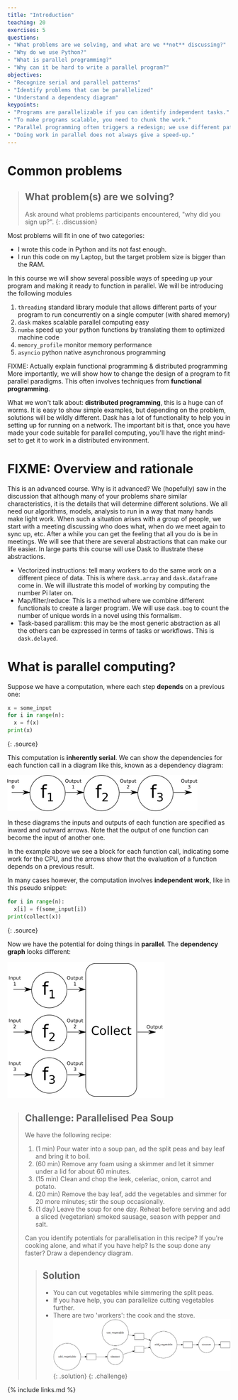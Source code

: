 ```yaml
---
title: "Introduction"
teaching: 20
exercises: 5
questions:
- "What problems are we solving, and what are we **not** discussing?"
- "Why do we use Python?"
- "What is parallel programming?"
- "Why can it be hard to write a parallel program?"
objectives:
- "Recognize serial and parallel patterns"
- "Identify problems that can be parallelized"
- "Understand a dependency diagram"
keypoints:
- "Programs are parallelizable if you can identify independent tasks."
- "To make programs scalable, you need to chunk the work."
- "Parallel programming often triggers a redesign; we use different patterns."
- "Doing work in parallel does not always give a speed-up."
---
```


# Common problems

> ## What problem(s) are we solving?
> Ask around what problems participants encountered, "why did you sign up?".
{: .discussion}

Most problems will fit in one of two categories:
- I wrote this code in Python and its not fast enough.
- I run this code on my Laptop, but the target problem size is bigger than the RAM.

In this course we will show several possible ways of speeding up your program and making it ready
to function in parallel. We will be introducing the following modules

1. `threading` standard library module that allows different parts of your program to run concurrently on a single computer (with shared memory)
3. `dask` makes scalable parallel computing easy
4. `numba` speed up your python functions by translating them to optimized machine code
5. `memory_profile` monitor memory performance
6. `asyncio` python native asynchronous programming

FIXME: Actually explain functional programming & distributed programming
More importantly, we will show how to change the design of a program to fit parallel paradigms. This
often involves techniques from **functional programming**.

What we won't talk about: **distributed programming**, this is a huge can of worms. It is easy to
show simple examples, but depending on the problem, solutions will be wildly different. Dask has a
lot of functionality to help you in setting up for running on a network. The important bit is that,
once you have made your code suitable for parallel computing, you'll have the right mind-set to get
it to work in a distributed environment.

# FIXME: Overview and rationale
This is an advanced course. Why is it advanced? We (hopefully) saw in the discussion that although
many of your problems share similar characteristics, it is the details that will determine different
solutions. We all need our algorithms, models, analysis to run in a way that many hands make light
work. When such a situation arises with a group of people, we start with a meeting discussing who
does what, when do we meet again to sync up, etc. After a while you can get the feeling that all you
do is be in meetings. We will see that there are several abstractions that can make our life easier.
In large parts this course will use Dask to illustrate these abstractions.

- Vectorized instructions: tell many workers to do the same work on a different piece of data. This
  is where `dask.array` and `dask.dataframe` come in. We will illustrate this model of working by
computing the number Pi later on.
- Map/filter/reduce: This is a method where we combine different functionals to create a larger
  program. We will use `dask.bag` to count the number of unique words in a novel using this
formalism.
- Task-based parallism: this may be the most generic abstraction as all the others can be expressed
  in terms of tasks or workflows. This is `dask.delayed`.

# What is parallel computing?
Suppose we have a computation, where each step **depends** on a previous one:

~~~python
x = some_input
for i in range(n):
  x = f(x)
print(x)
~~~
{: .source}

This computation is **inherently serial**. We can show the dependencies for each function
call in a diagram like this, known as a dependency diagram:

![Serial computation](../fig/serial.png)

In these diagrams the inputs and outputs of each function are specified as inward and outward arrows. Note that the output of one function can become the input of another one. 

In the example above we see a block for each function call, indicating some work for the CPU, and the arrows
show that the evaluation of a function depends on a previous result.

In many cases however, the computation involves **independent work**, like in this pseudo snippet:

~~~python
for i in range(n):
  x[i] = f(some_input[i])
print(collect(x))
~~~
{: .source}

Now we have the potential for doing things in **parallel**. The **dependency graph** looks different:

![Parallel computation](../fig/parallel.png)

> ## Challenge: Parallelised Pea Soup
> We have the following recipe:
> 1.  (1 min) Pour water into a soup pan, ad the split peas and bay leaf and bring it to boil.
> 2. (60 min) Remove any foam using a skimmer and let it simmer under a lid for about 60 minutes.
> 3. (15 min) Clean and chop the leek, celeriac, onion, carrot and potato.
> 4. (20 min) Remove the bay leaf, add the vegetables and simmer for 20 more minutes; stir the soup
occasionally.
> 5.  (1 day) Leave the soup for one day. Reheat before serving and add a sliced (vegetarian) smoked
>     sausage, season with pepper and salt.
>
> Can you identify potentials for parallelisation in this recipe? If you're cooking alone, and what
> if you have help? Is the soup done any faster? Draw a dependency diagram.
>
> > ## Solution
> > - You can cut vegetables while simmering the split peas.
> > - If you have help, you can parallelize cutting vegetables further.
> > - There are two 'workers': the cook and the stove.
> > ![dependency diagram](../fig/soup.png)
> {: .solution}
{: .challenge}

{% include links.md %}
